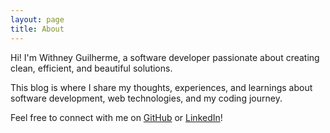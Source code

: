 ```yaml
---
layout: page
title: About
---
```


Hi! I'm Withney Guilherme, a software developer passionate about creating clean, efficient, and beautiful solutions.

This blog is where I share my thoughts, experiences, and learnings about software development, web technologies, and my coding journey.

Feel free to connect with me on [GitHub](https://github.com/wguilherme) or [LinkedIn](https://linkedin.com/in/wguilherme)!
